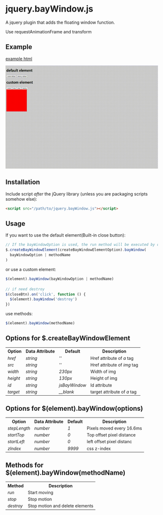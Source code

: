 # jquery.bayWindow.js

A jquery plugin that adds the floating window function.

Use requestAnimationFrame and transform

## Example

[example html](./example.html)

![alt example](./images/example.gif)

## Installation

Include script _after_ the jQuery library (unless you are packaging scripts somehow else):

```html
<script src="/path/to/jquery.bayWindow.js"></script>
```

## Usage

If you want to use the default element(Built-in close button):

```javascript
// If the bayWindowOption is used, the run method will be executed by default
$.createBayWindowElement(createBayWindowElementOption).bayWindow(
  bayWindowOption | methodName
)
```

or use a custom element:

```javascript
$(element).bayWindow(bayWindowOption | methodName)

// if need destroy
$(closeBtn).on('click', function () {
  $(element).bayWindow('destroy')
})
```

use methods:

```javascript
$(element).bayWindow(methodName)
```

## Options for $.createBayWindowElement

<table>
  <tr>
    <th>Option</th>
    <th>Data Attribute</th>
    <th>Default</th>
    <th>Description</th>
  </tr>
  <tr>
    <td><i>href</i></td>
    <td><i>string</i></td>
    <td><i>''</i></td>
    <td>Href attribute of <i>a</i> tag</td>
  </tr>
  <tr>
    <td><i>src</i></td>
    <td><i>string</i></td>
    <td><i>''</i></td>
    <td>Href attribute of <i>img</i> tag</td>
  </tr>
    <tr>
    <td><i>width</i></td>
    <td><i>string</i></td>
    <td><i>230px</i></td>
    <td>Width of img</td>
  </tr>
  <tr>
    <td><i>height</i></td>
    <td><i>string</i></td>
    <td><i>130px</i></td>
    <td>Height of img</td>
  </tr>
  <tr>
    <td><i>id</i></td>
    <td><i>string</i></td>
    <td><i>jsBayWindow</i></td>
    <td>Id attribute</td>
  </tr>
    <tr>
    <td><i>target</i></td>
    <td><i>string</i></td>
    <td><i>__blank</i></td>
    <td>target attribute of <i>a</i> tag</td>
  </tr>
</table>

## Options for $(element).bayWindow(options)

<table>
  <tr>
    <th>Option</th>
    <th>Data Attribute</th>
    <th>Default</th>
    <th>Description</th>
  </tr>
  <tr>
    <td><i>stepLength</i></td>
    <td><i>number</i></td>
    <td><i>1</i></td>
    <td>Pixels moved every 16.6ms</td>
  </tr>
  <tr>
    <td><i>startTop</i></td>
    <td><i>number</i></td>
    <td><i>0</i></td>
    <td>Top offset pixel distance</td>
  </tr>
    <tr>
    <td><i>startLeft</i></td>
    <td><i>number</i></td>
    <td><i>0</i></td>
    <td>left offset pixel distanc</td>
  </tr>
  <tr>
    <td><i>zIndex</i></td>
    <td><i>number</i></td>
    <td><i>9999</i></td>
    <td>css z-index</td>
  </tr>
</table>

## Methods for $(element).bayWindow(methodName)

<table>
  <tr>
    <th>Method</th>
    <th>Description</th>
  </tr>
  <tr>
    <td><i>run</i></td>
    <td>Start moving</td>
  </tr>
  <tr>
    <td><i>stop</i></td>
    <td>Stop motion</td>
  </tr>
    <tr>
    <td><i>destroy</i></td>
    <td>Stop motion and delete elements</td>
  </tr>
</table>
